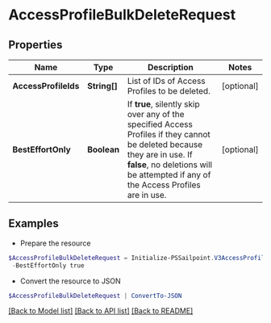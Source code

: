 # AccessProfileBulkDeleteRequest
## Properties

Name | Type | Description | Notes
------------ | ------------- | ------------- | -------------
**AccessProfileIds** | **String[]** | List of IDs of Access Profiles to be deleted. | [optional] 
**BestEffortOnly** | **Boolean** | If **true**, silently skip over any of the specified Access Profiles if they cannot be deleted because they are in use. If **false**, no deletions will be attempted if any of the Access Profiles are in use. | [optional] 

## Examples

- Prepare the resource
```powershell
$AccessProfileBulkDeleteRequest = Initialize-PSSailpoint.V3AccessProfileBulkDeleteRequest  -AccessProfileIds [2c9180847812e0b1017817051919ecca, 2c9180887812e0b201781e129f151816] `
 -BestEffortOnly true
```

- Convert the resource to JSON
```powershell
$AccessProfileBulkDeleteRequest | ConvertTo-JSON
```

[[Back to Model list]](../README.md#documentation-for-models) [[Back to API list]](../README.md#documentation-for-api-endpoints) [[Back to README]](../README.md)

